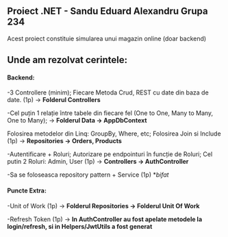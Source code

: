 ## Proiect .NET - Sandu Eduard Alexandru Grupa 234

Acest proiect constituie simularea unui magazin online (doar backend)

## Unde am rezolvat cerintele:
 
#### Backend:

 -3 Controllere (minim); Fiecare Metoda Crud, REST cu date din baza de date. (1p)  -> **Folderul Controllers**
 
 -Cel puțin 1 relație între tabele din fiecare fel (One to One, Many to Many, One to Many); -> **Folderul Data -> AppDbContext**
 
 Folosirea metodelor din Linq: GroupBy, Where, etc; Folosirea Join si Include (1p) -> **Repositories -> Orders, Products**
 
 -Autentificare + Roluri; Autorizare pe endpointuri în funcție de Roluri; Cel putin 2 Roluri: Admin, User (1p) -> **Controllers -> AuthController**
 
 -Sa se foloseasca repository pattern + Service (1p) **bifat*
 
 #### Puncte Extra:
 
 -Unit of Work (1p) -> **Folderul Repositories -> Folderul Unit Of Work**
 
 -Refresh Token (1p) -> **In AuthController au fost apelate metodele la login/refresh, si in Helpers/JwtUtils a fost generat** 
